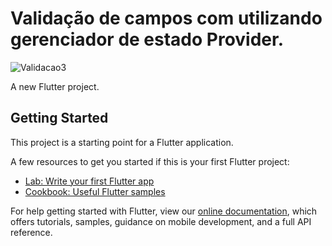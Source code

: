 # Validação de campos com utilizando gerenciador de estado Provider.


![Validacao3](https://user-images.githubusercontent.com/98062365/152456542-1c581603-5165-4a68-bce3-969df0b7777a.gif)

A new Flutter project.

## Getting Started

This project is a starting point for a Flutter application.

A few resources to get you started if this is your first Flutter project:

- [Lab: Write your first Flutter app](https://flutter.dev/docs/get-started/codelab)
- [Cookbook: Useful Flutter samples](https://flutter.dev/docs/cookbook)

For help getting started with Flutter, view our
[online documentation](https://flutter.dev/docs), which offers tutorials,
samples, guidance on mobile development, and a full API reference.
